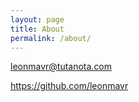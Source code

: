 ```yaml
---
layout: page
title: About
permalink: /about/
---
```


[leonmavr@tutanota.com](leonmavr@tutanota.com)

<https://github.com/leonmavr>

